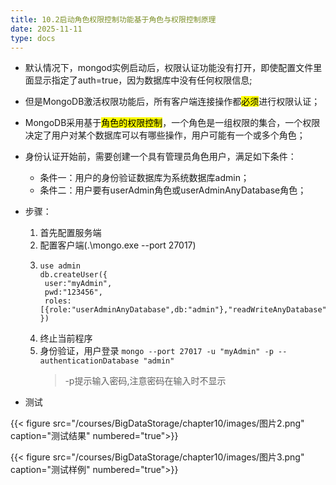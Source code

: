 ```yaml
---
title: 10.2启动角色权限控制功能基于角色与权限控制原理
date: 2025-11-11
type: docs
---
```


- 默认情况下，mongod实例启动后，权限认证功能没有打开，即使配置文件里面显示指定了auth=true，因为数据库中没有任何权限信息;
- 但是MongoDB激活权限功能后，所有客户端连接操作都<mark>必须</mark>进行权限认证；
- MongoDB采用基于<mark>角色的权限控制</mark>，一个角色是一组权限的集合，一个权限决定了用户对某个数据库可以有哪些操作，用户可能有一个或多个角色；
- 身份认证开始前，需要创建一个具有管理员角色用户，满足如下条件：
  - 条件一：用户的身份验证数据库为系统数据库admin；
  - 条件二：用户要有userAdmin角色或userAdminAnyDatabase角色；
 - 步骤：
   1. 首先配置服务端
   2. 配置客户端(.\mongo.exe --port 27017)
   3. ```
      use admin
      db.createUser({
       user:"myAdmin",
       pwd:"123456",
       roles:[{role:"userAdminAnyDatabase",db:"admin"},"readWriteAnyDatabase"]
      })
      ```
   4. 终止当前程序
   5. 身份验证，用户登录
       ```mongo --port 27017 -u "myAdmin" -p --authenticationDatabase "admin" ```
      > -p提示输入密码,注意密码在输入时不显示
      
  - 测试

{{< figure src="/courses/BigDataStorage/chapter10/images/图片2.png" caption="测试结果" numbered="true">}}
  
{{< figure src="/courses/BigDataStorage/chapter10/images/图片3.png" caption="测试样例" numbered="true">}}

